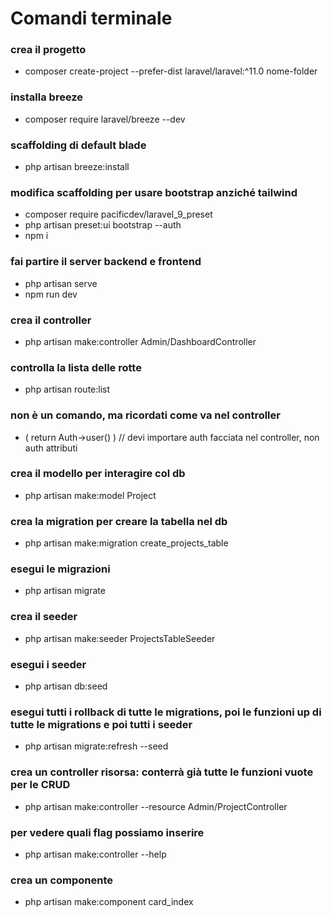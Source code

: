 # Comandi terminale

### crea il progetto
- composer create-project --prefer-dist laravel/laravel:^11.0 nome-folder

### installa breeze
- composer require laravel/breeze --dev

### scaffolding di default blade
- php artisan breeze:install

### modifica scaffolding per usare bootstrap anziché tailwind
- composer require pacificdev/laravel_9_preset
- php artisan preset:ui bootstrap --auth
- npm i

### fai partire il server backend e frontend
- php artisan serve
- npm run dev

### crea il controller
- php artisan make:controller Admin/DashboardController

### controlla la lista delle rotte
- php artisan route:list

### non è un comando, ma ricordati come va nel controller
- ( return Auth->user() )		// devi importare auth facciata nel controller, non auth attributi

### crea il modello per interagire col db
- php artisan make:model Project

### crea la migration per creare la tabella nel db
- php artisan make:migration create_projects_table

### esegui le migrazioni
- php artisan migrate

### crea il seeder
- php artisan make:seeder ProjectsTableSeeder

### esegui i seeder
- php artisan db:seed

### esegui tutti i rollback di tutte le migrations, poi le funzioni up di tutte le migrations e poi tutti i seeder
- php artisan migrate:refresh --seed

### crea un controller risorsa: conterrà già tutte le funzioni vuote per le CRUD
- php artisan make:controller --resource Admin/ProjectController

### per vedere quali flag possiamo inserire
- php artisan make:controller --help

### crea un componente
- php artisan make:component card_index